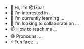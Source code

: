 - 👋 Hi, I’m @17par
- 👀 I’m interested in ...
- 🌱 I’m currently learning ...
- 💞️ I’m looking to collaborate on ...
- 📫 How to reach me ...
- 😄 Pronouns: ...
- ⚡ Fun fact: ...

<!---
17par/17par is a ✨ special ✨ repository because its `README.md` (this file) appears on your GitHub profile.
You can click the Preview link to take a look at your changes.
--->
